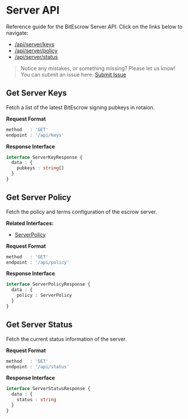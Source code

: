 # Server API

Reference guide for the BitEscrow Server API. Click on the links below to navigate:

- [/api/server/keys](#get-server-keys)
- [/api/server/policy](#get-server-policy)
- [/api/server/status](#get-server-status)

> Notice any mistakes, or something missing? Please let us know!  
> You can submit an issue here: [Submit Issue](https://github.com/BitEscrow/escrow-core/issues/new/choose)

## Get Server Keys

Fetch a list of the latest BitEscrow signing pubkeys in rotaion.

**Request Format**

```ts
method   : 'GET'
endpoint : '/api/keys'
```

**Response Interface**

```ts
interface ServerKeyResponse {
  data : {
    pubkeys : string[]
  }
}
```

## Get Server Policy

Fetch the policy and terms configuration of the escrow server.

**Related Interfaces:**

- [ServerPolicy](../data/server.md#serverpolicy)

**Request Format**

```ts
method   : 'GET'
endpoint : '/api/policy'
```

**Response Interface**

```ts
interface ServerPolicyResponse {
  data : {
    policy : ServerPolicy
  }
}
```

## Get Server Status

Fetch the current status information of the server.

**Request Format**

```ts
method   : 'GET'
endpoint : '/api/status'
```

**Response Interface**

```ts
interface ServerStatusResponse {
  data : {
    status : string
  }
}
```
